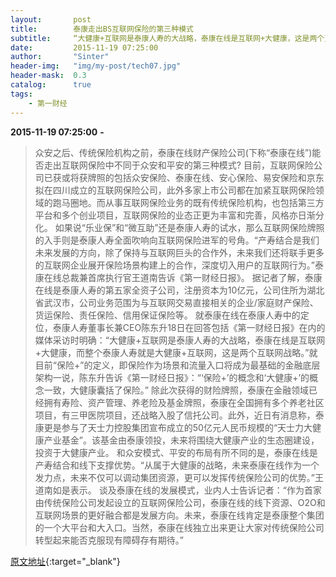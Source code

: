 ```yaml
---
layout:       post
title:        泰康走出BS互联网保险的第三种模式
subtitle:     “大健康+互联网是泰康人寿的大战略，泰康在线是互联网+大健康，这是两个互联网战略。”
date:         2015-11-19 07:25:00
author:       "Sinter"
header-img:   "img/my-post/tech07.jpg"
header-mask:  0.3
catalog:      true
tags:
    - 第一财经
---
```


**2015-11-19 07:25:00**  **-**

> 众安之后、传统保险机构之前，泰康在线财产保险公司(下称“泰康在线”)能否走出互联网保险中不同于众安和平安的第三种模式?
目前，互联网保险公司已获或将获牌照的包括众安保险、泰康在线、安心保险、易安保险和京东拟在四川成立的互联网保险公司，此外多家上市公司都在加紧互联网保险领域的跑马圈地。而从事互联网保险业务的既有传统保险机构，也包括第三方平台和多个创业项目，互联网保险的业态正更为丰富和完善，风格亦日渐分化。
如果说“乐业保”和“微互助”还是泰康人寿的试水，那么互联网保险牌照的入手则是泰康人寿全面吹响向互联网保险进军的号角。“产寿结合是我们未来发展的方向，除了保持与互联网巨头的合作外，未来我们还将联手更多的互联网企业展开保险场景构建上的合作，深度切入用户的互联网行为。”泰康在线总裁兼首席执行官王道南告诉《第一财经日报》。
据记者了解，泰康在线是泰康人寿的第五家全资子公司，注册资本为10亿元，公司住所为湖北省武汉市，公司业务范围为与互联网交易直接相关的企业/家庭财产保险、货运保险、责任保险、信用保证保险等。
就泰康在线在泰康人寿中的定位，泰康人寿董事长兼CEO陈东升18日在回答包括《第一财经日报》在内的媒体采访时明确：“大健康+互联网是泰康人寿的大战略，泰康在线是互联网+大健康，而整个泰康人寿就是大健康+互联网，这是两个互联网战略。”就目前“保险+”的定义，即保险作为场景和流量入口将成为最基础的金融底层架构一说，陈东升告诉《第一财经日报》：“‘保险+’的概念和‘大健康+’的概念一致，大健康囊括了保险。”
除此次获得的财险牌照，泰康在金融领域已经拥有寿险、资产管理、养老险及基金牌照，泰康在全国拥有多个养老社区项目，有三甲医院项目，还战略入股了信托公司。此外，近日有消息称，泰康更是参与了天士力控股集团宣布成立的50亿元人民币规模的“天士力大健康产业基金”。该基金由泰康领投，未来将围绕大健康产业的生态圈建设，投资于大健康产业。
和众安模式、平安的布局有所不同的是，泰康在线是产寿结合和线下支撑优势。“从属于大健康的战略，未来泰康在线作为一个发力点，未来不仅可以调动集团资源，更可以发挥传统保险公司的优势。”王道南如是表示。
谈及泰康在线的发展模式，业内人士告诉记者：“作为首家由传统保险公司发起设立的互联网保险公司，泰康在线的线下资源、O2O和互联网场景的更好融合都是发展方向。未来，泰康在线肯定是泰康整个集团的一个大平台和大入口。当然，泰康在线独立出来更让大家对传统保险公司转型起来能否克服现有障碍存有期待。”


[原文地址](http://www.yicai.com/news/4713982.html){:target="_blank"}


